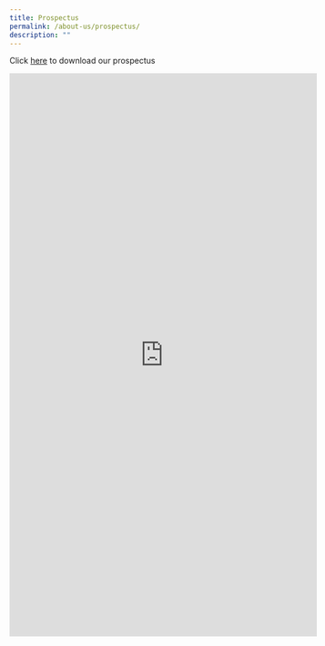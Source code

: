 ```yaml
---
title: Prospectus
permalink: /about-us/prospectus/
description: ""
---
```

Click&nbsp;[here](/files/About%20Us/Prospectus%20Final.pdf)&nbsp;to download our prospectus  

<iframe allowfullscreen="true" height="989" width="540" frameborder="0" src="https://docs.google.com/presentation/d/e/2PACX-1vRW7kOrTEGwwL9ctEYRq8z1GydfOrprludQnlWV3wvPQTb5bznd4Ynhh3W4WUn9sL2-aj96uPoS_ma2/embed?start=true&amp;loop=true&amp;delayms=10000"></iframe>